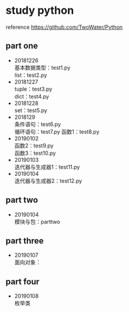 # study python
reference https://github.com/TwoWater/Python  

## part one
- 20181226  
基本数据类型：test1.py  
list：test2.py  
- 20181227  
tuple：test3.py  
dict：test4.py 
- 20181228  
set：test5.py
- 2018129  
条件语句：test6.py  
循环语句：test7.py
函数1：test8.py
- 20190102  
函数2：test9.py  
函数3：test10.py
- 20190103  
迭代器与生成器1：test11.py
- 20190104  
迭代器与生成器2：test12.py

## part two
- 20190104  
模块与包：parttwo

## part three  
- 20190107  
面向对象：

## part four  
- 20190108  
枚举类
